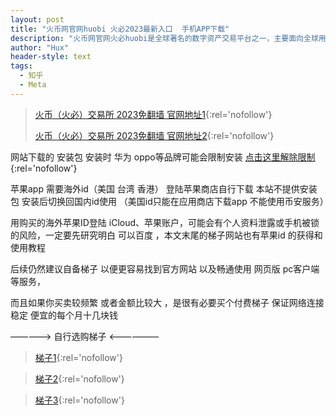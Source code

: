 ```yaml
---
layout: post
title: "火币网官网huobi 火必2023最新入口  手机APP下载"
description: "火币网官网火必huobi是全球著名的数字资产交易平台之一，主要面向全球用户提供比特币、莱特币、以太币等数字资产的币币和衍生品交易服务。最低的手续费，最快捷的交易，强劲的 API 欧易App会是你最喜爱的数字货币交易App"
author: "Hux"
header-style: text
tags:
  - 知乎
  - Meta
---
```



> [火币（火必）交易所 2023免翻墙 官网地址1](https://www.huobi.ug/zh-cn/register/?backUrl=%2Fzh-cn%2F&invite_code=gw7j6223){:rel='nofollow'}
> 
> [火币（火必）交易所 2023免翻墙 官网地址2](https://www.huobi.com.bo/zh-cn/register/?backUrl=%2Fzh-cn%2F&invite_code=gw7j6223){:rel='nofollow'}
> 
>
> 


网站下载的 安装包 安装时 华为 oppo等品牌可能会限制安装 [点击这里解除限制](https://www.jjahnke.net/az){:rel='nofollow'}

苹果app 需要海外id（美国 台湾 香港） 登陆苹果商店自行下载 本站不提供安装包 安装后切换回国内id使用 （美国id只能在应用商店下载app 不能使用币安服务）

用购买的海外苹果ID登陆 iCloud、苹果账户，可能会有个人资料泄露或手机被锁的风险，一定要先研究明白 可以百度 ，本文末尾的梯子网站也有苹果id 的获得和使用教程

后续仍然建议自备梯子 以便更容易找到官方网站 以及畅通使用 网页版 pc客户端 等服务，

而且如果你买卖较频繁 或者金额比较大 ，是很有必要买个付费梯子 保证网络连接稳定 便宜的每个月十几块钱

————-> 自行选购梯子 <——————


> [梯子1](https://jike251.xyz/auth/register?code=zwXW){:rel='nofollow'}
    
> [梯子2](https://balala.io/auth/register?code=HpgM){:rel='nofollow'}

> [梯子3](https://dash.bitznetuk.com/#/register?code=IXJw2Pcv){:rel='nofollow'}
> 
> 
> 
> 
> 
> 


